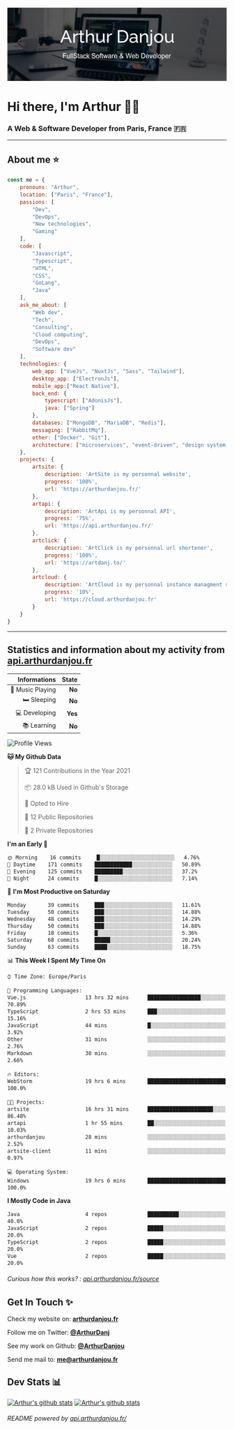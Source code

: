![Banner](./assets/Banner.png)

# Hi there, I'm Arthur 🙋‍♂️
### A Web & Software Developer from Paris, France 🇫🇷

---
## About me ⭐

```javascript
const me = {
    pronouns: "Arthur", 
    location: ["Paris", "France"],
    passions: [
        "Dev", 
        "DevOps", 
        "New technologies",
        "Gaming"
    ],
    code: [
        "Javascript", 
        "Typescript", 
        "HTML", 
        "CSS", 
        "GoLang", 
        "Java"
    ],
    ask_me_about: [
        "Web dev", 
        "Tech", 
        "Consulting", 
        "Cloud computing", 
        "DevOps",
        "Software dev"
    ],
    technologies: {
        web_app: ["VueJs", "NuxtJs", "Sass", "Tailwind"],
        desktop_app: ["ElectronJs"],
        mobile_app:["React Native"],
        back_end: {
            typescript: ["AdonisJs"],
            java: ["Spring"]
        },
        databases: ["MongoDB", "MariaDB", "Redis"],
        messaging: ["RabbitMq"],
        other: ["Docker", "Git"],
        architecture: ["microservices", "event-driven", "design system pattern"],
    },
    projects: {
        artsite: {
            description: 'ArtSite is my personnal website',
            progress: '100%',
            url: 'https://arthurdanjou.fr/'
        },
        artapi: {
            description: 'ArtApi is my personnal API',
            progress: '75%',
            url: 'https://api.arthurdanjou.fr/'
        },
        artclick: {
            description: 'ArtClick is my personnal url shortener',
            progress: '100%',
            url: 'https://artdanj.to/'
        },
        artcloud: {
            description: 'ArtCloud is my personnal instance managment system',
            progress: '10%',
            url: 'https://cloud.arthurdanjou.fr'
        }
    }
}
```
---

## Statistics and information about my activity from [api.arthurdanjou.fr](https://api.arthurdanjou.fr)

| Informations                 |   State |
| ---------------------------: | ------: |
| :musical_note: Music Playing |  **No** |
|               :bed: Sleeping |  **No** |
|        :computer: Developing |  **Yes** |
|             :books: Learning |  **No** |

<!--START_SECTION:waka-->
![Profile Views](http://img.shields.io/badge/Profile%20Views-52-blue)

**🐱 My Github Data** 

> 🏆 121 Contributions in the Year 2021
 > 
> 📦 28.0 kB Used in Github's Storage 
 > 
> 💼 Opted to Hire
 > 
> 📜 12 Public Repositories 
 > 
> 🔑 2 Private Repositories  
 > 
**I'm an Early 🐤** 

```text
🌞 Morning    16 commits     █░░░░░░░░░░░░░░░░░░░░░░░░   4.76% 
🌆 Daytime    171 commits    ████████████░░░░░░░░░░░░░   50.89% 
🌃 Evening    125 commits    █████████░░░░░░░░░░░░░░░░   37.2% 
🌙 Night      24 commits     █░░░░░░░░░░░░░░░░░░░░░░░░   7.14%

```
📅 **I'm Most Productive on Saturday** 

```text
Monday       39 commits     ███░░░░░░░░░░░░░░░░░░░░░░   11.61% 
Tuesday      50 commits     ███░░░░░░░░░░░░░░░░░░░░░░   14.88% 
Wednesday    48 commits     ███░░░░░░░░░░░░░░░░░░░░░░   14.29% 
Thursday     50 commits     ███░░░░░░░░░░░░░░░░░░░░░░   14.88% 
Friday       18 commits     █░░░░░░░░░░░░░░░░░░░░░░░░   5.36% 
Saturday     68 commits     █████░░░░░░░░░░░░░░░░░░░░   20.24% 
Sunday       63 commits     ████░░░░░░░░░░░░░░░░░░░░░   18.75%

```


📊 **This Week I Spent My Time On** 

```text
⌚︎ Time Zone: Europe/Paris

💬 Programming Languages: 
Vue.js                   13 hrs 32 mins      █████████████████░░░░░░░░   70.89% 
TypeScript               2 hrs 53 mins       ███░░░░░░░░░░░░░░░░░░░░░░   15.16% 
JavaScript               44 mins             █░░░░░░░░░░░░░░░░░░░░░░░░   3.92% 
Other                    31 mins             ░░░░░░░░░░░░░░░░░░░░░░░░░   2.76% 
Markdown                 30 mins             ░░░░░░░░░░░░░░░░░░░░░░░░░   2.66%

🔥 Editors: 
WebStorm                 19 hrs 6 mins       █████████████████████████   100.0%

🐱‍💻 Projects: 
artsite                  16 hrs 31 mins      █████████████████████░░░░   86.48% 
artapi                   1 hr 55 mins        ██░░░░░░░░░░░░░░░░░░░░░░░   10.03% 
arthurdanjou             28 mins             ░░░░░░░░░░░░░░░░░░░░░░░░░   2.52% 
artsite-client           11 mins             ░░░░░░░░░░░░░░░░░░░░░░░░░   0.97%

💻 Operating System: 
Windows                  19 hrs 6 mins       █████████████████████████   100.0%

```

**I Mostly Code in Java** 

```text
Java                     4 repos             ██████████░░░░░░░░░░░░░░░   40.0% 
JavaScript               2 repos             █████░░░░░░░░░░░░░░░░░░░░   20.0% 
TypeScript               2 repos             █████░░░░░░░░░░░░░░░░░░░░   20.0% 
Vue                      2 repos             █████░░░░░░░░░░░░░░░░░░░░   20.0%

```



<!--END_SECTION:waka-->

###### Curious how this works? : [api.arthurdanjou.fr/source](https://api.arthurdanjou.fr/source)

## Get In Touch ✨
Check my website on: [**arthurdanjou.fr**](https://arthurdanjou.fr)

Follow me on Twitter: [**@ArthurDanj**](https://twitter.com/ArthurDanj)

See my work on Github: [**@ArthurDanjou**](https://github.com/ArthurDanjou)

Send me mail to: [**me@arthurdanjou.fr**](mailto:me@arthurdanjou.fr)

## Dev Stats 📊

[![Arthur's github stats](https://github-readme-stats.vercel.app/api?count_private=true&show_icons=true&theme=dracula&username=arthurdanjou)](https://github.com/anuraghazra/github-readme-stats)
[![Arthur's github stats](https://github-readme-stats.vercel.app/api/top-langs/?count_private=true&show_icons=true&theme=dracula&username=arthurdanjou&layout=compact)](https://github.com/anuraghazra/github-readme-stats)

###### README powered by [api.arthurdanjou.fr/](https://api.arthurdanjou.fr)
